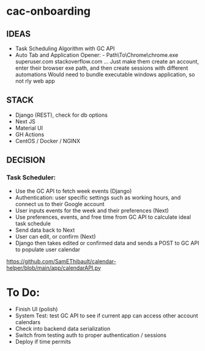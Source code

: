 # cac-onboarding

## IDEAS
- Task Scheduling Algorithm with GC API
- Auto Tab and Application Opener: - Path\To\Chrome\chrome.exe superuser.com stackoverflow.com ...
	Just make them create an account, enter their browser exe path, and then create sessions with different automations
	Would need to bundle executable windows application, so not rly web app

## STACK
- Django (REST), check for db options
- Next JS
- Material UI
- GH Actions
- CentOS / Docker / NGINX

## DECISION
### Task Scheduler:
- Use the GC API to fetch week events (Django)
- Authentication: user specific settings such as working hours, and connect us to their Google account
- User inputs events for the week and their preferences (Next)
- Use preferences, events, and free time from GC API to calculate ideal task schedule
- Send data back to Next
- User can edit, or confirm (Next)
- Django then takes edited or confirmed data and sends a POST to GC API to populate user calendar

https://github.com/SamEThibault/calendar-helper/blob/main/app/calendarAPI.py

# To Do:
- Finish UI (polish)
- System Test: test GC API to see if current app can access other account calendars 
- Check into backend data serialization
- Switch from testing auth to proper authentication / sessions
- Deploy if time permits
